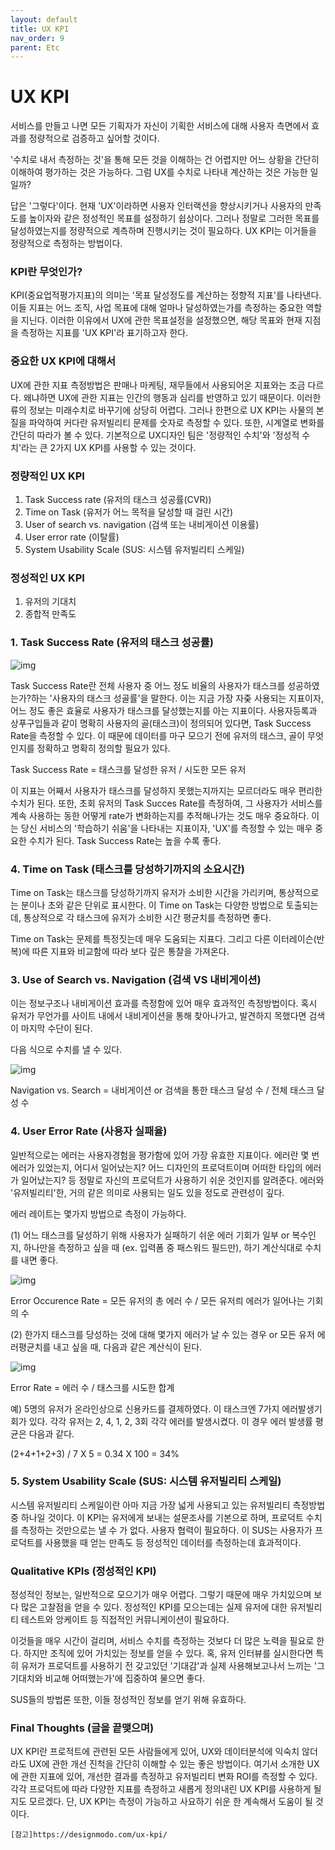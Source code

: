 ```yaml
---
layout: default
title: UX KPI
nav_order: 9
parent: Etc
---
```


# UX KPI

서비스를 만들고 나면 모든 기획자가 자신이 기획한 서비스에 대해 사용자 측면에서 효과를 정량적으로 검증하고 싶어할 것이다.

'수치로 내서 측정하는 것'을 통해 모든 것을 이해하는 건 어렵지만 어느 상황을 간단히 이해하여 평가하는 것은 가능하다.
그럼 UX를 수치로 나타내 계산하는 것은 가능한 일일까?

답은 '그렇다'이다. 현재 'UX'이라하면 사용자 인터랙션을 향상시키거나 사용자의 만족도를 높이자와 같은 정성적인 목표를 설정하기 쉽상이다. 그러나 정말로 그러한 목표를 달성하였는지를 정량적으로 계측하며 진행시키는 것이 필요하다. UX KPI는 이거들을 정량적으로 측정하는 방법이다.

### KPI란 무엇인가?

KPI(중요업적평가지표)의 의미는 '목표 달성정도를 계산하는 정향적 지표'를 나타낸다. 이들 지표는 어느 조직, 사업 목표에 대해 얼마나 달성하였는가를 측정하는 중요한 역할을 지닌다. 이러한 이유에서 UX에 관한 목표설정을 설정했으면, 해당 목표와 현재 지점을 측정하는 지표를 'UX KPI'라 표기하고자 한다.

### 중요한 UX KPI에 대해서

UX에 관한 지표 측정방법은 판매나 마케팅, 재무들에서 사용되어온 지표와는 조금 다르다. 왜냐하면 UX에 관한 지표는 인간의 행동과 심리를 반영하고 있기 때문이다. 이러한 류의 정보는 미래수치로 바꾸기에 상당히 어렵다. 그러나 한편으로 UX KPI는 사물의 본질을 파악하여 커다란 유저빌리티 문제를 숫자로 측정할 수 있다. 또한, 시계열로 변화를 간단히 따라가 볼 수 있다.
기본적으로 UX디자인 팀은 '정량적인 수치'와 '정성적 수치'라는 큰 2가지 UX KPI를 사용할 수 있는 것이다.

### 정량적인 UX KPI

1. Task Success rate (유저의 태스크 성공률(CVR))
2. Time on Task (유저가 어느 목적을 달성할 때 걸린 시간)
3. User of search vs. navigation (검색 또는 내비게이션 이용률)
4. User error rate (이탈률)
5. System Usability Scale (SUS: 시스템 유저빌리티 스케일)

### 정성적인 UX KPI

1. 유저의 기대치
2. 종합적 만족도

### 1. Task Success Rate (유저의 태스크 성공률)

![img](./img/09/01.png)

Task Success Rate란 전체 사용자 중 어느 정도 비율의 사용자가 태스크를 성공하였는가?하는 '사용자의 태스크 성골률'을 말한다.
이는 지금 가장 자줒 사용되는 지표이자, 어느 정도 좋은 효율로 사용자가 태스크를 달성했는지를 아는 지표이다. 사용자등록과 상푸구입들과 같이 명확히 사용자의 골(태스크)이 정의되어 있다면, Task Success Rate을 측정할 수 있다. 이 때문에 데이터를 마구 모으기 전에 유저의 태스크, 골이 무엇인지를 정확하고 명확히 정의할 필요가 있다.

Task Success Rate = 태스크를 달성한 유저 / 시도한 모든 유저

이 지표는 어째서 사용자가 태스크를 달성하지 못했는지까지는 모르더라도 매우 편리한 수치가 된다. 또한, 초회 유저의 Task Succes Rate를 측정하여, 그 사용자가 서비스를 계속 사용하는 동한 어떻게 rate가 변화하는지를 추적해나가는 것도 매우 중요하다. 이는 당신 서비스의 '학습하기 쉬움'을 나타내는 지표이자, 'UX'를 측정할 수 있는 매우 중요한 수치가 된다. Task Success Rate는 높을 수록 좋다.

### 4. Time on Task (태스크를 당성하기까지의 소요시간)

Time on Task는 태스크를 당성하기까지 유저가 소비한 시간을 가리키며, 통상적으로는 분이나 초와 같은 단위로 표시한다. 이 Time on Task는 다양한 방법으로 토출되는데, 통상적으로 각 태스크에 유저가 소비한 시간 평균치를 측정하면 좋다.

Time on Task는 문제를 특정짓는데 매우 도움되는 지표다. 그리고 다른 이터레이슨(반복)에 따른 지표와 비교함에 따라 보다 깊은 통찰을 가져온다.

### 3. Use of Search vs. Navigation (검색 VS 내비게이션)

이는 정보구조나 내비게이션 효과를 측정함에 있어 매우 효과적인 측정방법이다. 혹시 유저가 무언가를 사이트 내에서 내비게이션을 통해 찾아나가고, 발견하지 목했다면 검색이 마지막 수단이 된다.

다음 식으로 수치를 낼 수 있다.

![img](./img/09/02.png)

Navigation vs. Search = 내비게이션 or 검색을 통한 태스크 달성 수 / 전체 태스크 달성 수

### 4. User Error Rate (사용자 실패율)

일반적으로는 에러는 사용자경험을 평가함에 있어 가장 유효한 지표이다.
에러란 몇 번 에러가 있었는지, 어디서 일어났는지? 어느 디자인의 프로덕트이며 어떠한 타입의 에러가 일어났는지? 등 정말로 자신의 프로덕트가 사용하기 쉬운 것인지를 알려준다. 에러와 '유저빌리티'한, 거의 같은 의미로 사용되는 일도 있을 정도로 관련성이 깊다.

에러 레이트는 몇가지 방법으로 측정이 가능하다.

(1) 어느 태스크를 달성하기 위해 사용자가 실패하기 쉬운 에러 기회가 일부 or 복수인지, 하나만을 측정하고 싶을 때 (ex. 입력폼 중 패스워드 필드만), 하기 계산식대로 수치를 내면 좋다.

![img](./img/09/03.png)

Error Occurence Rate = 모든 유저의 총 에러 수 / 모든 유저릐 에러가 일어나는 기회의 수

(2) 한가지 태스크를 당성하는 것에 대해 몇가지 에러가 날 수 있는 경우 or 모든 유저 에러평균치를 내고 싶을 때, 다음과 같은 계산식이 된다.

![img](./img/09/04.png)

Error Rate = 에러 수 / 태스크를 시도한 합계

예) 5명의 유저가 온라인상으로 신용카드를 결제하였다. 이 태스크엔 7가지 에러발생기회가 있다. 각각 유저는 2, 4, 1, 2, 3회 각각 에러를 발생시켰다. 이 경우 에러 발생률 평균은 다음과 같다.

(2+4+1+2+3) / 7 X 5 = 0.34 X 100 = 34%

### 5. System Usability Scale (SUS: 시스템 유저빌리티 스케일)

시스템 유저빌리티 스케일이란 아마 지금 가장 넓게 사용되고 있는 유저빌리티 측정방법 중 하나일 것이다. 이 KPI는 유저에게 보내는 설문조사를 기본으로 하며, 프로덕트 수치를 측정하는 것만으로는 낼 수 가 없다. 사용자 협력이 필요하다. 이 SUS는 사용자가 프로덕트를 사용했을 때 얻는 만족도 등 정성적인 데이터를 측정하는데 효과적이다.

### Qualitative KPIs (정성적인 KPI)

정성적인 정보는, 일반적으로 모으기가 매우 어렵다. 그렇기 때문에 매우 가치있으며 보다 많은 고찰점을 얻을 수 있다. 정성적인 KPI를 모으는데는 실제 유저에 대한 유저빌리티 테스트와 앙케이트 등 직접적인 커뮤니케이션이 필요하다.

이것들을 매우 시간이 걸리며, 서비스 수치를 측정하는 것보다 더 많은 노력을 필요로 한다. 하지만 조직에 있어 가치있는 정보를 얻을 수 있다. 혹, 유저 인터뷰를 실시한다면 특히 유저가 프로덕트를 사용하기 전 갖고있던 '기대감'과 실제 사용해보고나서 느끼는 '그 기대치와 비교해 어떠했는가'에 집중하여 물으면 좋다.

SUS들의 방법론 또한, 이들 정성적인 정보를 얻기 위해 유효하다.

### Final Thoughts (글을 끝맺으며)

UX KPI란 프로적트에 관련된 모든 사람들에게 있어, UX와 데이터분석에 익숙치 않더라도 UX에 관한 개선 진척을 간단히 이해할 수 있는 좋은 방법이다. 여기서 소개한 UX에 관한 지표에 있어, 개선한 결과를 측정하고 유저빌리티 변화 ROI를 측정할 수 있다. 각각 프로덕트에 따라 다양한 지표를 측정하고 새롭게 정의내린 UX KPI를 사용하게 될지도 모르겠다. 단, UX KPI는 측정이 가능하고 사요하기 쉬운 한 계속해서 도움이 될 것이다.



`[참고]https://designmodo.com/ux-kpi/`